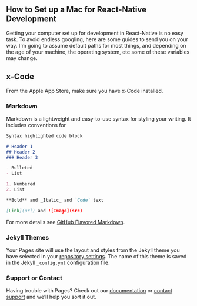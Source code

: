 ## How to Set up a Mac for React-Native Development

Getting your computer set up for development in React-Native is no easy task.  To avoid endless googling, here are some guides to send you on your way.  I'm going to assume default paths for most things, and depending on the age of your machine, the operating system, etc some of these variables may change.

## x-Code

From the Apple App Store, make sure you have x-Code installed.



### Markdown

Markdown is a lightweight and easy-to-use syntax for styling your writing. It includes conventions for

```markdown
Syntax highlighted code block

# Header 1
## Header 2
### Header 3

- Bulleted
- List

1. Numbered
2. List

**Bold** and _Italic_ and `Code` text

[Link](url) and ![Image](src)
```

For more details see [GitHub Flavored Markdown](https://guides.github.com/features/mastering-markdown/).

### Jekyll Themes

Your Pages site will use the layout and styles from the Jekyll theme you have selected in your [repository settings](https://github.com/justinhandley/setup-for-react-native-development/settings/pages). The name of this theme is saved in the Jekyll `_config.yml` configuration file.

### Support or Contact

Having trouble with Pages? Check out our [documentation](https://docs.github.com/categories/github-pages-basics/) or [contact support](https://support.github.com/contact) and we’ll help you sort it out.
